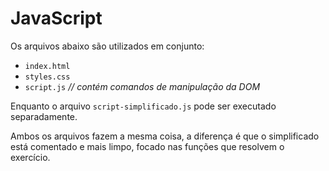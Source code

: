 # JavaScript

Os arquivos abaixo são utilizados em conjunto:

- `index.html`
- `styles.css`
- `script.js` *// contém comandos de manipulação da DOM*

Enquanto o arquivo `script-simplificado.js` pode ser executado separadamente.

Ambos os arquivos fazem a mesma coisa, a diferença é que o simplificado está comentado e mais limpo, focado nas funções que resolvem o exercício.